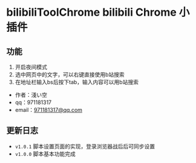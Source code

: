 # bilibiliToolChrome bilibili Chrome 小插件

## 功能

1. 开启夜间模式
2. 选中网页中的文字，可以右键直接使用b站搜索
3. 在地址栏输入bs后按下tab，输入内容可以用b站搜索

* 作者：淺い空
* qq：971181317 
* email：971181317@qq.com

## 更新日志

* `v1.0.1` 脚本设置页面的实现，登录浏览器战后后可同步设置
* `v1.0.0` 脚本基本功能完成
